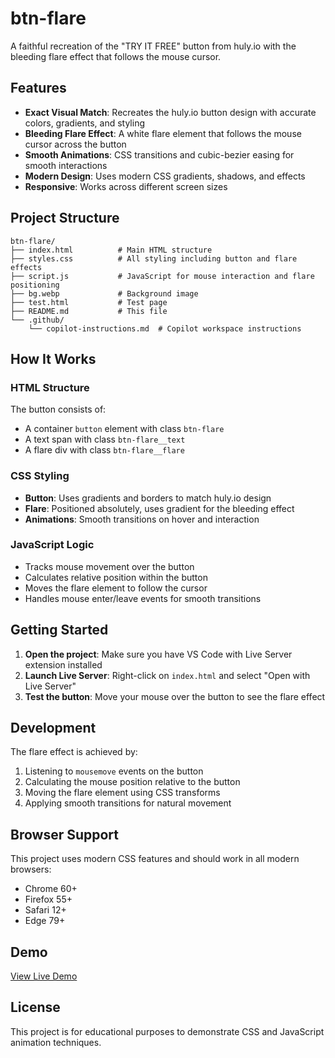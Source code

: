 # btn-flare

A faithful recreation of the "TRY IT FREE" button from huly.io with the bleeding flare effect that follows the mouse cursor.

## Features

-   **Exact Visual Match**: Recreates the huly.io button design with accurate colors, gradients, and styling
-   **Bleeding Flare Effect**: A white flare element that follows the mouse cursor across the button
-   **Smooth Animations**: CSS transitions and cubic-bezier easing for smooth interactions
-   **Modern Design**: Uses modern CSS gradients, shadows, and effects
-   **Responsive**: Works across different screen sizes

## Project Structure

```
btn-flare/
├── index.html          # Main HTML structure
├── styles.css          # All styling including button and flare effects
├── script.js           # JavaScript for mouse interaction and flare positioning
├── bg.webp             # Background image
├── test.html           # Test page
├── README.md           # This file
└── .github/
    └── copilot-instructions.md  # Copilot workspace instructions
```

## How It Works

### HTML Structure

The button consists of:

-   A container `button` element with class `btn-flare`
-   A text span with class `btn-flare__text`
-   A flare div with class `btn-flare__flare`

### CSS Styling

-   **Button**: Uses gradients and borders to match huly.io design
-   **Flare**: Positioned absolutely, uses gradient for the bleeding effect
-   **Animations**: Smooth transitions on hover and interaction

### JavaScript Logic

-   Tracks mouse movement over the button
-   Calculates relative position within the button
-   Moves the flare element to follow the cursor
-   Handles mouse enter/leave events for smooth transitions

## Getting Started

1. **Open the project**: Make sure you have VS Code with Live Server extension installed
2. **Launch Live Server**: Right-click on `index.html` and select "Open with Live Server"
3. **Test the button**: Move your mouse over the button to see the flare effect

## Development

The flare effect is achieved by:

1. Listening to `mousemove` events on the button
2. Calculating the mouse position relative to the button
3. Moving the flare element using CSS transforms
4. Applying smooth transitions for natural movement

## Browser Support

This project uses modern CSS features and should work in all modern browsers:

-   Chrome 60+
-   Firefox 55+
-   Safari 12+
-   Edge 79+

## Demo

[View Live Demo](https://codepen.io/MastroPino/pen/yyNdPVz)

## License

This project is for educational purposes to demonstrate CSS and JavaScript animation techniques.
